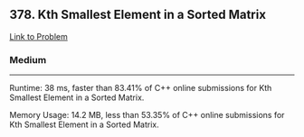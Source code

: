 <h2>378. Kth Smallest Element in a Sorted Matrix</h2>

<a href="https://leetcode.com/problems/kth-smallest-element-in-a-sorted-matrix/">Link to Problem</a>

<h3>Medium</h3>
<hr>

<p>Runtime: 38 ms, faster than 83.41% of C++ online submissions for Kth Smallest Element in a Sorted Matrix.</p>
<p>Memory Usage: 14.2 MB, less than 53.35% of C++ online submissions for Kth Smallest Element in a Sorted Matrix.</p>
